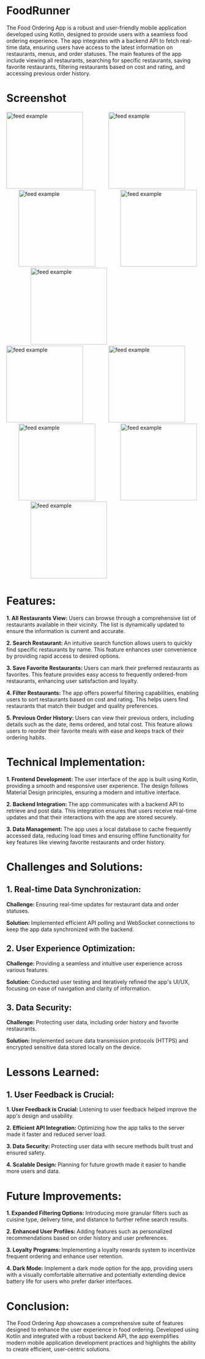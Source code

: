 # FoodRunner
The Food Ordering App is a robust and user-friendly mobile application developed using Kotlin, designed to provide users with a seamless food ordering experience. The app integrates with a backend API to fetch real-time data, ensuring users have access to the latest information on restaurants, menus, and order statuses. The main features of the app include viewing all restaurants, searching for specific restaurants, saving favorite restaurants, filtering restaurants based on cost and rating, and accessing previous order history.

# Screenshot
<p>
  <img src="https://github.com/AndroidRider/FoodRunner/assets/140700822/c9016b1a-e002-48c4-bfdb-28aee17d246b.png" alt="feed example" width = "200" >
  &nbsp; &nbsp; &nbsp; &nbsp; &nbsp; &nbsp; &nbsp; &nbsp;
  <img src="https://github.com/AndroidRider/FoodRunner/assets/140700822/b6fb095d-2a56-4028-aaff-f4ce546fbc18.png" alt="feed example" width = "200" >
  &nbsp; &nbsp; &nbsp; &nbsp; &nbsp; &nbsp; &nbsp; &nbsp;
  <img src="https://github.com/AndroidRider/FoodRunner/assets/140700822/76480010-8462-4841-84c5-280abf126afa.png" alt="feed example" width = "200" >
  &nbsp; &nbsp; &nbsp; &nbsp; &nbsp; &nbsp; &nbsp; &nbsp;
  <img src="https://github.com/AndroidRider/FoodRunner/assets/140700822/796f8e42-f9cb-487d-a4df-938ab922bdba.png" alt="feed example" width = "200" >
  &nbsp; &nbsp; &nbsp; &nbsp; &nbsp; &nbsp; &nbsp; &nbsp;
  <img src="https://github.com/AndroidRider/FoodRunner/assets/140700822/3a4b17b1-1beb-4917-bbe3-cf677371b3b4.png" alt="feed example" width = "200" >
  &nbsp; &nbsp; &nbsp; &nbsp; &nbsp; &nbsp; &nbsp; &nbsp;
  <img src="https://github.com/AndroidRider/FoodRunner/assets/140700822/8fe666b6-081a-468e-8754-e4cfde816196.png" alt="feed example" width = "200" >
  &nbsp; &nbsp; &nbsp; &nbsp; &nbsp; &nbsp; &nbsp; &nbsp;
  <img src="https://github.com/AndroidRider/FoodRunner/assets/140700822/2f4b99a6-20b8-425c-bf85-84abf30b3f3d.png" alt="feed example" width = "200" >
  &nbsp; &nbsp; &nbsp; &nbsp; &nbsp; &nbsp; &nbsp; &nbsp;
  <img src="https://github.com/AndroidRider/FoodRunner/assets/140700822/30522c55-792b-4171-8f85-47345444b883.png" alt="feed example" width = "200" >
  &nbsp; &nbsp; &nbsp; &nbsp; &nbsp; &nbsp; &nbsp; &nbsp;
  <img src="https://github.com/AndroidRider/FoodRunner/assets/140700822/8f9d404c-7f68-42a5-bc99-5f6e5beb2d7f.png" alt="feed example" width = "200" >
  &nbsp; &nbsp; &nbsp; &nbsp; &nbsp; &nbsp; &nbsp; &nbsp;
  <img src="https://github.com/AndroidRider/FoodRunner/assets/140700822/7e64e280-74ba-4ceb-a187-4d31eedb58df.png" alt="feed example" width = "200" >
 
  
</p>

# Features:
<p><b>1. All Restaurants View: </b>Users can browse through a comprehensive list of restaurants available in their vicinity. The list is dynamically updated to ensure the information is current and accurate.</p>
<p><b>2. Search Restaurant: </b>An intuitive search function allows users to quickly find specific restaurants by name. This feature enhances user convenience by providing rapid access to desired options.</p>
<p><b>3. Save Favorite Restaurants: </b>Users can mark their preferred restaurants as favorites. This feature provides easy access to frequently ordered-from restaurants, enhancing user satisfaction and loyalty.</p>
<p><b>4. Filter Restaurants: </b>The app offers powerful filtering capabilities, enabling users to sort restaurants based on cost and rating. This helps users find restaurants that match their budget and quality preferences.</p>
<p><b>5. Previous Order History: </b>Users can view their previous orders, including details such as the date, items ordered, and total cost. This feature allows users to reorder their favorite meals with ease and keeps track of their ordering habits.</p>


# Technical Implementation:
<p><b>1. Frontend Development: </b>The user interface of the app is built using Kotlin, providing a smooth and responsive user experience. The design follows Material Design principles, ensuring a modern and intuitive interface.</p>
<p><b>2. Backend Integration: </b>The app communicates with a backend API to retrieve and post data. This integration ensures that users receive real-time updates and that their interactions with the app are stored securely.</p>
<p><b>3. Data Management: </b>The app uses a local database to cache frequently accessed data, reducing load times and ensuring offline functionality for key features like viewing favorite restaurants and order history.</p>


# Challenges and Solutions:


## 1. Real-time Data Synchronization:
<p><b>Challenge: </b>Ensuring real-time updates for restaurant data and order statuses.</p>
<p><b>Solution: </b>Implemented efficient API polling and WebSocket connections to keep the app data synchronized with the backend.</p>

## 2. User Experience Optimization:
<p><b>Challenge: </b>Providing a seamless and intuitive user experience across various features.</p>
<p><b>Solution: </b>Conducted user testing and iteratively refined the app's UI/UX, focusing on ease of navigation and clarity of information.</p>

## 3. Data Security:
<p><b>Challenge: </b>Protecting user data, including order history and favorite restaurants.</p>
<p><b>Solution: </b>Implemented secure data transmission protocols (HTTPS) and encrypted sensitive data stored locally on the device.</p>


# Lessons Learned:
## 1. User Feedback is Crucial:
<p><b>1. User Feedback is Crucial: </b>Listening to user feedback helped improve the app's design and usability.</p>
<p><b>2. Efficient API Integration: </b>Optimizing how the app talks to the server made it faster and reduced server load.</p>
<p><b>3. Data Security: </b>Protecting user data with secure methods built trust and ensured safety.</p>
<p><b>4. Scalable Design: </b>Planning for future growth made it easier to handle more users and data.</p>

# Future Improvements:
<p><b>1. Expanded Filtering Options: </b>Introducing more granular filters such as cuisine type, delivery time, and distance to further refine search results.</p>
<p><b>2. Enhanced User Profiles: </b>Adding features such as personalized recommendations based on order history and user preferences.</p>
<p><b>3. Loyalty Programs: </b>Implementing a loyalty rewards system to incentivize frequent ordering and enhance user retention.</p>
<p><b>4. Dark Mode: </b>Implement a dark mode option for the app, providing users with a visually comfortable alternative and potentially extending device battery life for users who prefer darker interfaces.</p>


# Conclusion:
The Food Ordering App showcases a comprehensive suite of features designed to enhance the user experience in food ordering. Developed using Kotlin and integrated with a robust backend API, the app exemplifies modern mobile application development practices and highlights the ability to create efficient, user-centric solutions.
